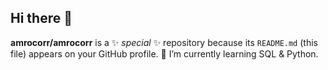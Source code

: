 ## Hi there 👋
**amrocorr/amrocorr** is a ✨ _special_ ✨ repository because its `README.md` (this file) appears on your GitHub profile.
🌱 I’m currently learning SQL & Python.


